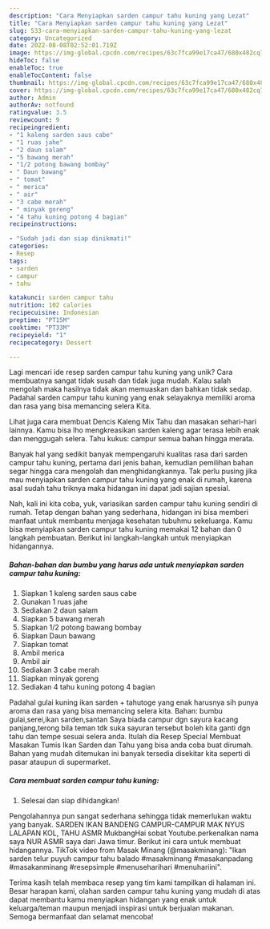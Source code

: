 ```yaml
---
description: "Cara Menyiapkan sarden campur tahu kuning yang Lezat"
title: "Cara Menyiapkan sarden campur tahu kuning yang Lezat"
slug: 533-cara-menyiapkan-sarden-campur-tahu-kuning-yang-lezat
category: Uncategorized
date: 2022-08-08T02:52:01.719Z
image: https://img-global.cpcdn.com/recipes/63c7fca99e17ca47/680x482cq70/sarden-campur-tahu-kuning-foto-resep-utama.jpg
hideToc: false
enableToc: true
enableTocContent: false
thumbnail: https://img-global.cpcdn.com/recipes/63c7fca99e17ca47/680x482cq70/sarden-campur-tahu-kuning-foto-resep-utama.jpg
cover: https://img-global.cpcdn.com/recipes/63c7fca99e17ca47/680x482cq70/sarden-campur-tahu-kuning-foto-resep-utama.jpg
author: Admin
authorAv: notfound
ratingvalue: 3.5
reviewcount: 9
recipeingredient:
- "1 kaleng sarden saus cabe"
- "1 ruas jahe"
- "2 daun salam"
- "5 bawang merah"
- "1/2 potong bawang bombay"
- " Daun bawang"
- " tomat"
- " merica"
- " air"
- "3 cabe merah"
- " minyak goreng"
- "4 tahu kuning potong 4 bagian"
recipeinstructions:

- "Sudah jadi dan siap dinikmati!"
categories:
- Resep
tags:
- sarden
- campur
- tahu

katakunci: sarden campur tahu 
nutrition: 102 calories
recipecuisine: Indonesian
preptime: "PT15M"
cooktime: "PT33M"
recipeyield: "1"
recipecategory: Dessert

---
```





Lagi mencari ide resep sarden campur tahu kuning yang unik? Cara membuatnya sangat tidak susah dan tidak juga mudah. Kalau salah mengolah maka hasilnya tidak akan memuaskan dan bahkan tidak sedap. Padahal sarden campur tahu kuning yang enak selayaknya memiliki aroma dan rasa yang bisa memancing selera Kita.





Lihat juga cara membuat Dencis Kaleng Mix Tahu dan masakan sehari-hari lainnya. Kamu bisa lho mengkreasikan sarden kaleng agar terasa lebih enak dan menggugah selera. Tahu kukus: campur semua bahan hingga merata.

Banyak hal yang sedikit banyak mempengaruhi kualitas rasa dari sarden campur tahu kuning, pertama dari jenis bahan, kemudian pemilihan bahan segar hingga cara mengolah dan menghidangkannya. Tak perlu pusing jika mau menyiapkan sarden campur tahu kuning yang enak di rumah, karena asal sudah tahu triknya maka hidangan ini dapat jadi sajian spesial.






Nah, kali ini kita coba, yuk, variasikan sarden campur tahu kuning sendiri di rumah. Tetap dengan bahan yang sederhana, hidangan ini bisa memberi manfaat untuk membantu menjaga kesehatan tubuhmu sekeluarga. Kamu bisa menyiapkan sarden campur tahu kuning memakai 12 bahan dan 0 langkah pembuatan. Berikut ini langkah-langkah untuk menyiapkan hidangannya.

<!--inarticleads1-->

##### Bahan-bahan dan bumbu yang harus ada untuk menyiapkan sarden campur tahu kuning:

1. Siapkan 1 kaleng sarden saus cabe
1. Gunakan 1 ruas jahe
1. Sediakan 2 daun salam
1. Siapkan 5 bawang merah
1. Siapkan 1/2 potong bawang bombay
1. Siapkan  Daun bawang
1. Siapkan  tomat
1. Ambil  merica
1. Ambil  air
1. Sediakan 3 cabe merah
1. Siapkan  minyak goreng
1. Sediakan 4 tahu kuning potong 4 bagian


Padahal gulai kuning ikan sarden + tahutoge yang enak harusnya sih punya aroma dan rasa yang bisa memancing selera kita. Bahan: bumbu gulai,serei,ikan sarden,santan Saya biada campur dgn sayura kacang panjang,terong bila teman tdk suka sayuran tersebut boleh kita ganti dgn tahu dan tempe sesuai selera anda. Itulah dia Resep Special Membuat Masakan Tumis Ikan Sarden dan Tahu yang bisa anda coba buat dirumah. Bahan yang mudah ditemukan ini banyak tersedia disekitar kita seperti di pasar ataupun di supermarket. 

<!--inarticleads2-->

##### Cara membuat sarden campur tahu kuning:


1. Selesai dan siap dihidangkan!

Pengolahannya pun sangat sederhana sehingga tidak memerlukan waktu yang banyak. SARDEN IKAN BANDENG CAMPUR-CAMPUR MAK NYUS LALAPAN KOL, TAHU ASMR MukbangHai sobat Youtube.perkenalkan nama saya NUR ASMR saya dari Jawa timur. Berikut ini cara untuk membuat hidangannya. TikTok video from Masak Minang (@masakminang): &#34;Ikan sarden telur puyuh campur tahu balado #masakminang #masakanpadang #masakanminang #resepsimple #menuseharihari #menuhariini&#34;. 

Terima kasih telah membaca resep yang tim kami tampilkan di halaman ini. Besar harapan kami, olahan sarden campur tahu kuning yang mudah di atas dapat membantu kamu menyiapkan hidangan yang enak untuk keluarga/teman maupun menjadi inspirasi untuk berjualan makanan. Semoga bermanfaat dan selamat mencoba!
